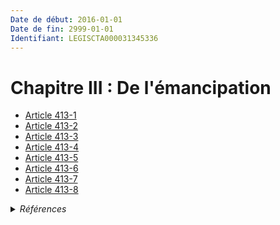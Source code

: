 ```yaml
---
Date de début: 2016-01-01
Date de fin: 2999-01-01
Identifiant: LEGISCTA000031345336
---
```


<h1>Chapitre III : De l'émancipation</h1>

- [Article 413-1](article_413-1.md)
- [Article 413-2](article_413-2.md)
- [Article 413-3](article_413-3.md)
- [Article 413-4](article_413-4.md)
- [Article 413-5](article_413-5.md)
- [Article 413-6](article_413-6.md)
- [Article 413-7](article_413-7.md)
- [Article 413-8](article_413-8.md)

<details>
  <summary><em>Références</em></summary>

  <h2>Articles faisant référence à la section</h2>
  
  <ul>
    <li>
      <a href="https://legal.tricoteuses.fr//redirection/LEGIARTI000031322336?vers=git&vers=legifrance">Ordonnance n° 2015-1288 du 15 octobre 2015 portant simplification et modernisation du droit de la famille - article 4 ENTIEREMENT_MODIF</a> MODIFIE source
    </li>
  </ul>
</details>
